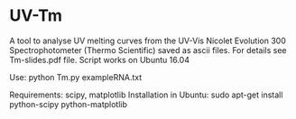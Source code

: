 # UV-Tm
A tool to analyse UV melting curves from the UV-Vis Nicolet Evolution 300 Spectrophotometer (Thermo Scientific) saved as ascii files.
For details see Tm-slides.pdf file.
Script works on Ubuntu 16.04

Use:
python Tm.py exampleRNA.txt

Requirements: scipy, matplotlib
Installation in Ubuntu: 
sudo apt-get install python-scipy python-matplotlib
